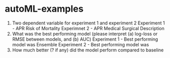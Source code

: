 # autoML-examples

1. Two dependent variable for experiment 1 and experiment 2
   Experiment 1 - APR Risk of Mortality
   Experimnet 2 - APR Medical Surgical Description
2. What was the best performing model (please interpret (a) log-loss or RMSE between models, and (b) AUC)
   Experiment 1 - Best performing model was Ensemble
   Experiment 2 - Best performing model was
3. How much better (? if any) did the model perform compared to baseline
